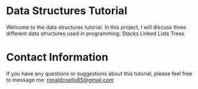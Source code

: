 # Data Structures Tutorial
Welcome to the data structures tutorial. In this project, I will discuss three different data structures used in programming:
Stacks
Linked Lists
Trees
# Contact Information
If you have any questions or suggestions about this tutorial, please feel free to message me: ronaldcoello85@gmail.com
